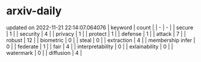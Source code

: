 # arxiv-daily
updated on 2022-11-21 22:14:07.064076
| keyword | count |
| - | - |
| secure | 1 |
| security | 4 |
| privacy | 1 |
| protect | 1 |
| defense | 1 |
| attack | 7 |
| robust | 12 |
| biometric | 0 |
| steal | 0 |
| extraction | 4 |
| membership infer | 0 |
| federate | 1 |
| fair | 4 |
| interpretability | 0 |
| exlainability | 0 |
| watermark | 0 |
| diffusion | 4 |
